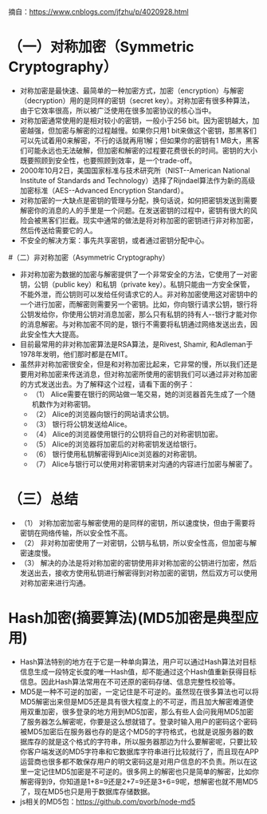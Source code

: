 摘自：https://www.cnblogs.com/jfzhu/p/4020928.html

# （一）对称加密（Symmetric Cryptography）
* 对称加密是最快速、最简单的一种加密方式，加密（encryption）与解密（decryption）用的是同样的密钥（secret key）。对称加密有很多种算法，由于它效率很高，所以被广泛使用在很多加密协议的核心当中。
* 对称加密通常使用的是相对较小的密钥，一般小于256 bit。因为密钥越大，加密越强，但加密与解密的过程越慢。如果你只用1 bit来做这个密钥，那黑客们可以先试着用0来解密，不行的话就再用1解；但如果你的密钥有1 MB大，黑客们可能永远也无法破解，但加密和解密的过程要花费很长的时间。密钥的大小既要照顾到安全性，也要照顾到效率，是一个trade-off。
* 2000年10月2日，美国国家标准与技术研究所（NIST--American National Institute of Standards and Technology）选择了Rijndael算法作为新的高级加密标准（AES--Advanced Encryption Standard）。
* 对称加密的一大缺点是密钥的管理与分配，换句话说，如何把密钥发送到需要解密你的消息的人的手里是一个问题。在发送密钥的过程中，密钥有很大的风险会被黑客们拦截。现实中通常的做法是将对称加密的密钥进行非对称加密，然后传送给需要它的人。
* 不安全的解决方案：事先共享密钥，或者通过密钥分配中心。

#（二）非对称加密（Asymmetric Cryptography）
* 非对称加密为数据的加密与解密提供了一个非常安全的方法，它使用了一对密钥，公钥（public key）和私钥（private key）。私钥只能由一方安全保管，不能外泄，而公钥则可以发给任何请求它的人。非对称加密使用这对密钥中的一个进行加密，而解密则需要另一个密钥。比如，你向银行请求公钥，银行将公钥发给你，你使用公钥对消息加密，那么只有私钥的持有人--银行才能对你的消息解密。与对称加密不同的是，银行不需要将私钥通过网络发送出去，因此安全性大大提高。
* 目前最常用的非对称加密算法是RSA算法，是Rivest, Shamir, 和Adleman于1978年发明，他们那时都是在MIT。
* 虽然非对称加密很安全，但是和对称加密比起来，它非常的慢，所以我们还是要用对称加密来传送消息，但对称加密所使用的密钥我们可以通过非对称加密的方式发送出去。为了解释这个过程，请看下面的例子：
    - （1） Alice需要在银行的网站做一笔交易，她的浏览器首先生成了一个随机数作为对称密钥。
    - （2） Alice的浏览器向银行的网站请求公钥。
    - （3） 银行将公钥发送给Alice。
    - （4） Alice的浏览器使用银行的公钥将自己的对称密钥加密。
    - （5） Alice的浏览器将加密后的对称密钥发送给银行。
    - （6） 银行使用私钥解密得到Alice浏览器的对称密钥。
    - （7） Alice与银行可以使用对称密钥来对沟通的内容进行加密与解密了。

# （三）总结
* （1） 对称加密加密与解密使用的是同样的密钥，所以速度快，但由于需要将密钥在网络传输，所以安全性不高。
* （2） 非对称加密使用了一对密钥，公钥与私钥，所以安全性高，但加密与解密速度慢。
* （3） 解决的办法是将对称加密的密钥使用非对称加密的公钥进行加密，然后发送出去，接收方使用私钥进行解密得到对称加密的密钥，然后双方可以使用对称加密来进行沟通。

# Hash加密(摘要算法)(MD5加密是典型应用)
* Hash算法特别的地方在于它是一种单向算法，用户可以通过Hash算法对目标信息生成一段特定长度的唯一Hash值，却不能通过这个Hash值重新获得目标信息。因此Hash算法常用在不可还原的密码存储、信息完整性校验等。
* MD5是一种不可逆的加密，一定记住是不可逆的。虽然现在很多算法也可以将MD5解密出来但是MD5还是具有很大程度上的不可逆，而且加大解密难道使用双重加密，很多登录的地方用到MD5加密，那么有些人会问我用MD5加密了服务器怎么解密呢，你要是这么想就错了。登录时输入用户的密码这个密码被MD5加密后在服务器也存的是这个MD5的字符格式，也就是说服务器的数据库存的就是这个格式的字符串，所以服务器那边为什么要解密呢，只要比较你客户端发送的MD5字符串和它数据库字符串进行比较就行了，而且现在APP运营商也很多都不敢保存用户的明文密码这是对用户信息的不负责。所以在这里一定记住MD5加密是不可逆的。很多网上的解密也只是简单的解密，比如你解密得到9，你知道是1+8=9还是2+7=9还是3+6=9呢，想解密也就不用MD5了，现在MD5也只是用于数据库存储数据。
* js相关的MD5包：https://github.com/pvorb/node-md5
